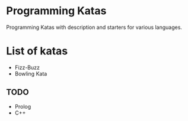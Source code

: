 # Programming Katas

Programming Katas with description and starters for various languages.

# List of katas

- Fizz-Buzz
- Bowling Kata

## TODO

- Prolog
- C++
